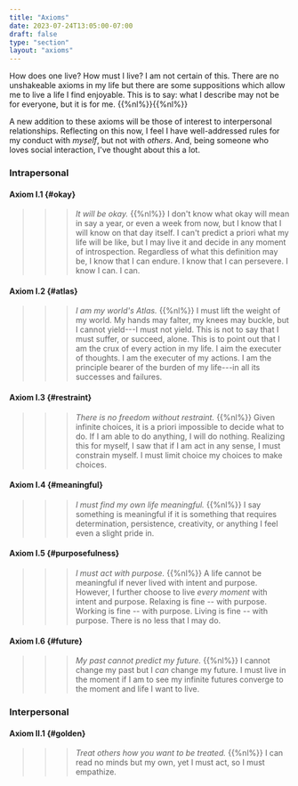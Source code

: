 ```yaml
---
title: "Axioms"
date: 2023-07-24T13:05:00-07:00
draft: false
type: "section"
layout: "axioms"
---
```


How does one live? 
How must I live?
I am not certain of this.
There are no unshakeable axioms in my life but there are some suppositions which allow me to live a life I find enjoyable.
This is to say: what I describe may not be for everyone, but it is for me.
{{%nl%}}{{%nl%}}

A new addition to these axioms will be those of interest to interpersonal relationships. 
Reflecting on this now, I feel I have well-addressed rules for my conduct with _myself_, but not with _others_. 
And, being someone who loves social interaction, I've thought about this a lot.

### Intrapersonal
#### Axiom I.1 {#okay}
>>> _It will be okay._
{{%nl%}}
I don't know what okay will mean in say a year, or even a week from now, but I know that I will know on that day itself. I can't predict a priori what my life will be like, but I may live it and decide in any moment of introspection. Regardless of what this definition may be, I know that I can endure. I know that I can persevere. I know I can. I can.

#### Axiom I.2 {#atlas}
>>> _I am my world's Atlas._
{{%nl%}}
I must lift the weight of my world. My hands may falter, my knees may buckle, but I cannot yield---I must not yield. This is not to say that I must suffer, or succeed, alone. This is to point out that I am the crux of every action in my life. I aim the executer of thoughts. I am the executer of my actions. I am the principle bearer of the burden of my life---in all its successes and failures.

#### Axiom I.3 {#restraint}
>>> _There is no freedom without restraint._
{{%nl%}}
Given infinite choices, it is a priori impossible to decide what to do. If I am able to do anything, I will do nothing. Realizing this for myself, I saw that if I am act in any sense, I must constrain myself. I must limit choice my choices to make choices. 

#### Axiom I.4 {#meaningful}
>>> _I must find my own life meaningful._
{{%nl%}}
I say something is meaningful if it is something that requires determination, persistence, creativity, or anything I feel even a slight pride in. 

#### Axiom I.5 {#purposefulness}
>>> _I must act with purpose._
{{%nl%}}
A life cannot be meaningful if never lived with intent and purpose.
However, I further choose to live _every moment_ with intent and purpose. 
Relaxing is fine -- with purpose.
Working is fine -- with purpose.
Living is fine -- with purpose.
There is no less that I may do.

#### Axiom I.6 {#future}
>>> _My past cannot predict my future._
{{%nl%}}
I cannot change my past but I _can_ change my future.
I must live in the moment if I am to see my infinite futures converge to the moment and life I want to live.


### Interpersonal

#### Axiom II.1 {#golden}
>>> _Treat others how you want to be treated._ 
{{%nl%}}
I can read no minds but my own, yet I must act, so I must empathize.

